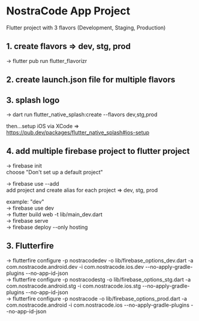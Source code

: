 # NostraCode App Project

Flutter project with 3 flavors (Development, Staging, Production)

## 1. create flavors => dev, stg, prod<br/>

-> flutter pub run flutter_flavorizr<br/>

## 2. create launch.json file for multiple flavors<br/>

## 3. splash logo<br/>

-> dart run flutter_native_splash:create --flavors dev,stg,prod<br/>

then...setup iOS via XCode => https://pub.dev/packages/flutter_native_splash#ios-setup<br/>

## 4. add multiple firebase project to flutter project<br/>

-> firebase init<br/>
choose "Don't set up a default project"<br/>

-> firebase use --add<br/>
add project and create alias for each project => dev, stg, prod<br/>

example: "dev"<br/>
-> firebase use dev<br/>
-> flutter build web -t lib/main_dev.dart<br/>
-> firebase serve<br/>
-> firebase deploy --only hosting<br/>

## 3. Flutterfire<br/>

-> flutterfire configure -p nostracodedev -o lib/firebase_options_dev.dart -a com.nostracode.android.dev -i com.nostracode.ios.dev --no-apply-gradle-plugins --no-app-id-json<br/>
-> flutterfire configure -p nostracodestg -o lib/firebase_options_stg.dart -a com.nostracode.android.stg -i com.nostracode.ios.stg --no-apply-gradle-plugins --no-app-id-json<br/>
-> flutterfire configure -p nostracode -o lib/firebase_options_prod.dart -a com.nostracode.android -i com.nostracode.ios --no-apply-gradle-plugins --no-app-id-json<br/>
